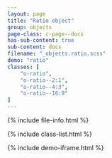 ```yaml
---
layout: page
title: "Ratio object"
group: objects
page-class: c-page--docs
has-sub-content: true
sub-content: docs
filename: "_objects.ratio.scss"
demo: "ratio"
classes: [
    "o-ratio",
    "o-ratio--2:1",
    "o-ratio--4:3",
    "o-ratio--16:9"
]
---
```


{% include file-info.html %}

{% include class-list.html %}



{% include demo-iframe.html %}
